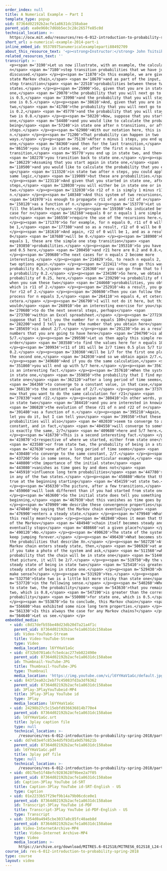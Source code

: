 ```yaml
---
order_index: null
title: A Numerical Example — Part I
template_type: popup
uid: 87364d02192b2acfe1a8631dc158abae
parent_uid: ea0e960c7d6bb5ec3c28c2657fe85c0d
technical_location: >-
  https://ocw.mit.edu/resources/res-6-012-introduction-to-probability-spring-2018/part-iii-random-processes/a-numerical-example-2014-part-i
short_url: a-numerical-example-2014-part-i
inline_embed_id: 95378975anumericalexampleparti88492709
about_this_resource_text: '<p><strong>Instructor:</strong> John Tsitsiklis</p>'
related_resources_text: ''
transcript: >-
  <p><span m='3190'>Let us now illustrate, with an example, the calculations of
  n</span> <span m='7180'>step transition probabilities that we have just
  discussed.</span> </p><p><span m='11870'>In this example, we are given a two
  state Markov chain,</span> <span m='18670'>and as part of the input, the one
  step transition</span> <span m='22510'>probabilities between these two
  states.</span> </p><p><span m='25900'>So, given that you are in state
  one,</span> <span m='29070'>the probability that you will next go to state two
  is 0.5,</span> <span m='33990'>and the probability that you will stay in state
  one is 0.5.</span> </p><p><span m='38610'>And, given that you are in state
  two,</span> <span m='41780'>the probability that you will next go to state one
  is 0.2,</span> <span m='45770'>and the probability that you will stay in state
  two is 0.8.</span> </p><p><span m='50220'>Now, suppose that you start in state
  one,</span> <span m='54480'>and you would like to calculate the probability of
  being</span> <span m='57240'>in state one after n transitions, or after n
  steps.</span> </p><p><span m='62900'>With our notation here, this is r11 of
  n.</span> </p><p><span m='71200'>That probability can happen in two
  ways.</span> </p><p><span m='75130'>After n minus 1 steps, you end up in state
  one,</span> <span m='84360'>and then for the last transition,</span> <span
  m='86150'>you stay in state one, or after the first n minus 1
  transition,</span> <span m='95770'>you end up in state two, and then</span>
  <span m='102270'>you transition back to state one.</span> </p><p><span
  m='106229'>Assuming that you start again in state one,</span> <span
  m='110500'>and you would like to calculate the probability that you end
  up</span> <span m='113320'>in state two after n steps, you could apply the
  same logic,</span> <span m='119009'>but these are probabilities.</span>
  </p><p><span m='123110'>And given that you started in state one, after n
  steps,</span> <span m='128030'>you will either be in state one or in state
  two.</span> </p><p><span m='132030'>So r12 of n is simply 1 minus r11 of
  n.</span> </p><p><span m='140340'>And this system of two recursions</span>
  <span m='141970'>is enough to propagate r11 of n and r12 of n</span> <span
  m='150120'>as a function of n.</span> </p><p><span m='153770'>Let us do it and
  fill the blanks here.</span> </p><p><span m='159360'>As indicated before, the
  case for n</span> <span m='162160'>equals 0 or n equals 1 are simple and do
  not</span> <span m='166550'>require the use of the recursions here.</span>
  </p><p><span m='171370'>So for example, for n equals 0, r11 of 0 will simply
  be 1,</span> <span m='177380'>and so as a result, r12 of 0 will be 0.</span>
  </p><p><span m='181610'>And again, r22 of 0 will be 1, and as a result, r21 of
  0</span> <span m='187680'>will be 0.</span> </p><p><span m='188900'>For n
  equals 1, these are the simple one step transition</span> <span
  m='193850'>probabilities.</span> </p><p><span m='195310'>So you have 0.5 here,
  and 0.5 here,</span> <span m='200450'>and r21 here are 0.2 and 0.8.</span>
  </p><p><span m='209680'>The next cases for n equals 2 become more
  interesting.</span> </p><p><span m='214829'>So, to reach n equals 2, r11 of 2,
  two options again.</span> </p><p><span m='222411'>You can go this way with a
  probability 0.5,</span> <span m='226360'>or you can go from that to here with
  a probability 0.2.</span> </p><p><span m='234190'>So here, we obtain total
  probability of 0.25, here,</span> <span m='239290'>a probability of 0.10, and
  when you sum these two</span> <span m='244660'>probabilities, you obtain 0.35,
  which is r11 of 2.</span> </p><p><span m='252910'>As a result, you get 0.65
  for r12 of 2.</span> </p><p><span m='260690'>Then you can follow the same
  process for n equals 3,</span> <span m='264110'>n equals 4, et cetera, et
  cetera.</span> </p><p><span m='266790'>I will not do it here, but this
  would</span> <span m='268910'>be an interesting exercise for you</span> <span
  m='270680'>to do the next several steps, perhaps</span> <span
  m='273700'>within an Excel spreadsheet.</span> </p><p><span m='277230'>But
  suppose that I tell you the number for n equals 100</span> <span
  m='282200'>and I tell you that the number that you obtain here</span> <span
  m='285659'>is about 2/7.</span> </p><p><span m='291230'>So as a result, the
  numbers that you are going to have here</span> <span m='294790'>is about
  5/7.</span> </p><p><span m='299590'>Let us then apply this simple recursion in
  order</span> <span m='303580'>to find the values here for n equals 101.</span>
  </p><p><span m='309934'>r11 of 101 will be 2/7 times 0.5 plus 5/7 times
  0.2.</span> </p><p><span m='330360'>Will be 1/7 for the first one plus 1/7 for
  the second one,</span> <span m='342030'>and so we obtain again 2/7.</span>
  </p><p><span m='349680'>And if you do the same calculation,</span> <span
  m='351860'>you will end up with 5/7 here.</span> </p><p><span m='356100'>This
  is an interesting fact.</span> </p><p><span m='357610'>When the system starts
  in state one,</span> <span m='359850'>the probability that I find myself in
  state one</span> <span m='362120'>after a long period of time seems</span>
  <span m='364360'>to converge to a constant value, in that case,</span> <span
  m='368130'>to the constant value of 2/7.</span> </p><p><span m='373700'>Assume
  now that you want to do the same calculation for r21</span> <span
  m='378330'>and r22.</span> </p><p><span m='380410'>In other words, you start
  in state two</span> <span m='384410'>and you are interested in knowing</span>
  <span m='386820'>the evolution of these r21 of n and r22 of n</span> <span
  m='391480'>as a function of n.</span> </p><p><span m='395210'>Again, I will
  let you do it, but I can tell you</span> <span m='399350'>that these
  probabilities will also</span> <span m='402030'>seem to converge to a
  constant, and in fact,</span> <span m='404550'>will converge to something that
  is exactly the same, 2/7</span> <span m='409680'>here and 5/7 here.</span>
  </p><p><span m='416730'>This is a second interesting fact.</span> </p><p><span
  m='419870'>Irrespective of where we started, either from state one</span>
  <span m='423580'>or from state two, the probability of being in a state</span>
  <span m='427630'>one after a long period of time seems</span> <span
  m='430480'>to converge to the same constant, 2/7.</span> </p><p><span
  m='437260'>So in some sense, for that particular example,</span> <span
  m='440800'>the importance of the initial state</span> <span
  m='443080'>vanishes as time goes by and does not</span> <span
  m='445910'>influence long term probabilities</span> <span m='447780'>of being
  in any of the two states.</span> </p><p><span m='450880'>Note that this is not
  true at the beginning starting</span> <span m='454159'>at state two.</span>
  </p><p><span m='456330'>The picture, after a few transitions,</span> <span
  m='459060'>will look different than if you had started from state one.</span>
  </p><p><span m='463600'>So the initial state does tell you something at the
  beginning,</span> <span m='467930'>but this vanishes as time goes by.</span>
  </p><p><span m='470909'>We describe these convergence properties</span> <span
  m='474040'>by saying that the Markov chain eventually</span> <span
  m='476900'>enters a steady state.</span> </p><p><span m='479940'>What does
  this really mean?</span> </p><p><span m='482840'>Does it mean that the state
  of the Markov</span> <span m='484940'>chain itself becomes steady and
  eventually stops</span> <span m='488660'>at a given place?</span> </p><p><span
  m='490120'>No.</span> </p><p><span m='490620'>The state of the system will
  keep jumping forever.</span> </p><p><span m='496430'>What becomes steady are
  the probabilities that describe Xn.</span> </p><p><span m='502720'>After the
  Markov chain enters steady state, then,</span> <span m='506920'>at any time,
  if you take a photo of the system and ask,</span> <span m='511560'>what is the
  probability that the chain will be in state one</span> <span m='514460'>on
  that picture, it will be 2/7.</span> </p><p><span m='519750'>By the way, the
  steady state of being in state two</span> <span m='525410'>is greater than the
  steady state of being in state one.</span> </p><p><span m='529430'>Does it
  make sense?</span> </p><p><span m='531920'>Yes.</span> </p><p><span
  m='532750'>State two is a little bit more sticky than state one</span> <span
  m='537720'>in the following sense.</span> </p><p><span m='540260'>When you get
  to state two, the probability</span> <span m='543630'>that you remain in state
  two, which is 0.8,</span> <span m='547190'>is greater than the corresponding
  probability</span> <span m='550000'>for state one, which is 0.5.</span>
  </p><p><span m='553870'>So to conclude, this Markov chain</span> <span
  m='556680'>has exhibited some nice long term properties.</span> </p><p><span
  m='561330'>Is this always the case for any Markov chains?</span> </p><p><span
  m='564640'>Let us see.</span> </p>
embedded_media:
  - uid: c8d17defb55be48d23db20d7a21a4f1c
    parent_uid: 87364d02192b2acfe1a8631dc158abae
    id: Video-YouTube-Stream
    title: Video-YouTube-Stream
    type: Video
    media_location: l6YYHaV1aGc
  - uid: df32b0701a6cfc5e4cac277eb022490e
    parent_uid: 87364d02192b2acfe1a8631dc158abae
    id: Thumbnail-YouTube-JPG
    title: Thumbnail-YouTube-JPG
    type: Thumbnail
    media_location: 'https://img.youtube.com/vi/l6YYHaV1aGc/default.jpg'
  - uid: 843f2ea02c2eb77c45083fd3a3df6362
    parent_uid: 87364d02192b2acfe1a8631dc158abae
    id: 3Play-3PlayYouTubeid-MP4
    title: 3Play-3Play YouTube id
    type: 3Play
    media_location: l6YYHaV1aGc
  - uid: 24298b27c5c15ebfd936636814b770e4
    parent_uid: 87364d02192b2acfe1a8631dc158abae
    id: l6YYHaV1aGc.srt
    title: 3play caption file
    type: null
    technical_location: >-
      /resources/res-6-012-introduction-to-probability-spring-2018/part-iii-random-processes/a-numerical-example-2014-part-i/l6YYHaV1aGc.srt
  - uid: dd7e83e4fc853e4d5f93d1a9d578621b
    parent_uid: 87364d02192b2acfe1a8631dc158abae
    id: l6YYHaV1aGc.pdf
    title: 3play pdf file
    type: null
    technical_location: >-
      /resources/res-6-012-introduction-to-probability-spring-2018/part-iii-random-processes/a-numerical-example-2014-part-i/l6YYHaV1aGc.pdf
  - uid: d017be51f48efc9283628f9bee2a7f05
    parent_uid: 87364d02192b2acfe1a8631dc158abae
    id: Caption-3Play YouTube id-SRT
    title: Caption-3Play YouTube id-SRT-English - US
    type: Caption
  - uid: 01e2233b57f29ef9b14a79b06cdce0e1
    parent_uid: 87364d02192b2acfe1a8631dc158abae
    id: Transcript-3Play YouTube id-PDF
    title: Transcript-3Play YouTube id-PDF-English - US
    type: Transcript
  - uid: 3354d0a4945cbe3037a0c85fc40aeb8d
    parent_uid: 87364d02192b2acfe1a8631dc158abae
    id: Video-InternetArchive-MP4
    title: Video-Internet Archive-MP4
    type: Video
    media_location: >-
      https://archive.org/download/MITRES.6-012S18/MITRES6_012S18_L24-06_300k.mp4
course_id: res-6-012-introduction-to-probability-spring-2018
type: course
layout: video
---
```

